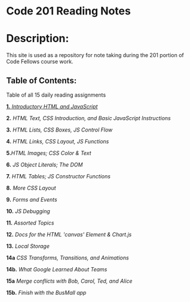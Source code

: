 # Code 201 Reading Notes



# Description:
This site is used as a repository for note taking during the 201 portion of Code Fellows course work.

## Table of Contents:
Table of all 15 daily reading assignments

[**1.** _Introductory HTML and JavaScript_](/Class-01.md)

**2.** _HTML Text, CSS Introduction, and Basic JavaScript Instructions_ 

**3.** _HTML Lists, CSS Boxes, JS Control Flow_

**4.** _HTML Links, CSS Layout, JS Functions_

**5.**_HTML Images; CSS Color & Text_

**6.** _JS Object Literals; The DOM_

**7.** _HTML Tables; JS Constructor Functions_

**8.** _More CSS Layout_

**9.** _Forms and Events_

**10.** _JS Debugging_

**11.** _Assorted Topics_

**12.** _Docs for the HTML 'canvas' Element & Chart.js_

**13.** _Local Storage_

**14a** _CSS Transforms, Transitions, and Animations_

**14b.** _What Google Learned About Teams_

**15a** _Merge conflicts with Bob, Carol, Ted, and Alice_

**15b.** _Finish with the BusMall app_

